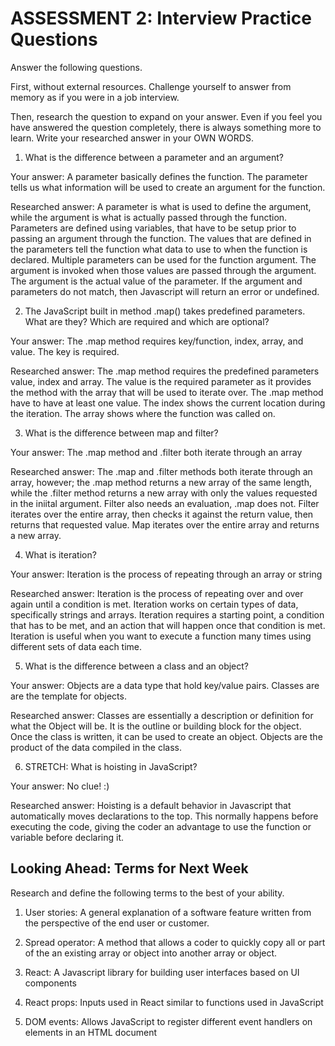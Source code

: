 # ASSESSMENT 2: Interview Practice Questions

Answer the following questions.

First, without external resources. Challenge yourself to answer from memory as if you were in a job interview.

Then, research the question to expand on your answer. Even if you feel you have answered the question completely, there is always something more to learn. Write your researched answer in your OWN WORDS.

1. What is the difference between a parameter and an argument?

Your answer:
A parameter basically defines the function. The parameter tells us what information will be used to create an argument for the function. 

Researched answer:
A parameter is what is used to define the argument, while the argument is what is actually passed through the function. Parameters are defined using variables, that have to be setup prior to passing an argument through the function. The values that are defined in the parameters tell the function what data to use to when the function is declared. Multiple parameters can be used for the function argument. The argument is invoked when those values are passed through the argument. The argument is the actual value of the parameter. If the argument and parameters do not match, then Javascript will return an error or undefined.

2. The JavaScript built in method .map() takes predefined parameters. What are they? Which are required and which are optional?

Your answer:
The .map method requires key/function, index, array, and value. The key is required.

Researched answer:
The .map method requires the predefined parameters value, index and array. The value is the required parameter as it provides the method with the array that will be used to iterate over. The .map method have to have at least one value. The index shows the current location during the iteration. The array shows where the function was called on.

3. What is the difference between map and filter?

Your answer:
The .map method and .filter both iterate through an array 

Researched answer:
The .map and .filter methods both iterate through an array, however; the .map method returns a new array of the same length, while the .filter method returns a new array with only the values requested in the iniital argument. Filter also needs an evaluation, .map does not. Filter iterates over the entire array, then checks it against the return value, then returns that requested value. Map iterates over the entire array and returns a new array. 

4. What is iteration?

Your answer:
Iteration is the process of repeating through an array or string

Researched answer:
Iteration is the process of repeating over and over again until a condition is met. Iteration works on certain types of data, specifically strings and arrays. Iteration requires a starting point, a condition that has to be met, and an action that will happen once that condition is met. Iteration is useful when you want to execute a function many times using different sets of data each time.

5. What is the difference between a class and an object?

Your answer:
Objects are a data type that hold key/value pairs. Classes are are the template for objects.

Researched answer:
Classes are essentially a description or definition for what the Object will be. It is the outline or building block for the object. Once the class is written, it can be used to create an object. Objects are the product of the data compiled in the class. 

6. STRETCH: What is hoisting in JavaScript?

Your answer:
No clue! :)

Researched answer:
Hoisting is a default behavior in Javascript that automatically moves declarations to the top. This normally happens before executing the code, giving the coder an advantage to use the function or variable before declaring it. 

## Looking Ahead: Terms for Next Week

Research and define the following terms to the best of your ability.

1. User stories: A general explanation of a software feature written from the perspective of the end user or customer.

2. Spread operator: A method that allows a coder to quickly copy all or part of the an existing array or object into another array or object.

3. React: A Javascript library for building user interfaces based on UI components

4. React props: Inputs used in React similar to functions used in JavaScript

5. DOM events: Allows JavaScript to register different event handlers on elements in an HTML document
